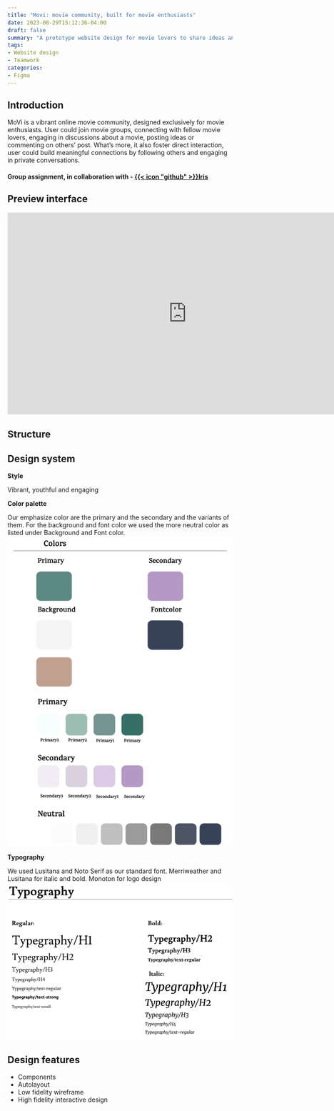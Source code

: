 ```yaml
---
title: "Movi: movie community, built for movie enthusiasts"
date: 2023-08-29T15:12:36-04:00
draft: false
summary: "A prototype website design for movie lovers to share ideas and connect with others"
tags:
- Website design
- Teamwork
categories:
- Figma
---
```

## Introduction
MoVi is a vibrant online movie community, designed exclusively for movie 
enthusiasts. User could join movie groups, connecting with fellow movie 
lovers, engaging in discussions about a movie, posting ideas or 
commenting on others’ post. What’s more, it also foster direct interaction, 
user could build meaningful connections by following others and engaging 
in private conversations.

#### Group assignment, in collaboration with - <u>{{< icon "github" >}}[Iris](https://github.com/Iriswang0916)</u>


## Preview interface
<iframe style="border: 1px solid rgba(0, 0, 0, 0.1);" width="800" height="450" src="https://www.figma.com/embed?embed_host=share&url=https%3A%2F%2Fwww.figma.com%2Fproto%2FS64a42DXWshjlItChIeXpi%2Fassignment%3Fpage-id%3D272%253A22182%26type%3Ddesign%26node-id%3D272-23419%26viewport%3D718%252C-4979%252C0.53%26t%3Dmo3aCoG1AC2jBYCz-1%26scaling%3Dscale-down-width%26starting-point-node-id%3D272%253A23470%26mode%3Ddesign" allowfullscreen></iframe>


## Structure

## Design system
**Style**

Vibrant, youthful and engaging

**Color palette**

Our emphasize color are the 
primary and the secondary 
and the variants of them.
For the background and font 
color we used the more 
neutral color as listed under 
Background and Font color.
![Color palette](movicolor.jpg)  

**Typography**   

We used Lusitana and Noto 
Serif as our standard font.
Merriweather and Lusitana 
for italic and bold.
Monoton for logo design
![Typography](movifont.jpg)
## Design features
- Components
- Autolayout
- Low fidelity wireframe
- High fidelity interactive design
